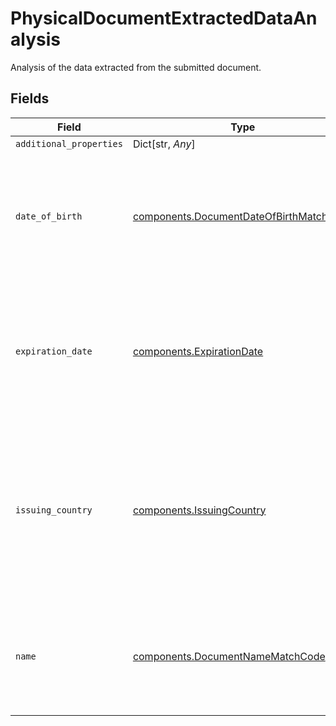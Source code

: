 # PhysicalDocumentExtractedDataAnalysis

Analysis of the data extracted from the submitted document.


## Fields

| Field                                                                                                                                                                                                                                                                                             | Type                                                                                                                                                                                                                                                                                              | Required                                                                                                                                                                                                                                                                                          | Description                                                                                                                                                                                                                                                                                       | Example                                                                                                                                                                                                                                                                                           |
| ------------------------------------------------------------------------------------------------------------------------------------------------------------------------------------------------------------------------------------------------------------------------------------------------- | ------------------------------------------------------------------------------------------------------------------------------------------------------------------------------------------------------------------------------------------------------------------------------------------------- | ------------------------------------------------------------------------------------------------------------------------------------------------------------------------------------------------------------------------------------------------------------------------------------------------- | ------------------------------------------------------------------------------------------------------------------------------------------------------------------------------------------------------------------------------------------------------------------------------------------------- | ------------------------------------------------------------------------------------------------------------------------------------------------------------------------------------------------------------------------------------------------------------------------------------------------- |
| `additional_properties`                                                                                                                                                                                                                                                                           | Dict[str, *Any*]                                                                                                                                                                                                                                                                                  | :heavy_minus_sign:                                                                                                                                                                                                                                                                                | N/A                                                                                                                                                                                                                                                                                               |                                                                                                                                                                                                                                                                                                   |
| `date_of_birth`                                                                                                                                                                                                                                                                                   | [components.DocumentDateOfBirthMatchCode](../../models/shared/documentdateofbirthmatchcode.md)                                                                                                                                                                                                    | :heavy_check_mark:                                                                                                                                                                                                                                                                                | A match summary describing the cross comparison between the subject's date of birth, extracted from the document image, and the date of birth they separately provided to the identity verification attempt.                                                                                      | match                                                                                                                                                                                                                                                                                             |
| `expiration_date`                                                                                                                                                                                                                                                                                 | [components.ExpirationDate](../../models/shared/expirationdate.md)                                                                                                                                                                                                                                | :heavy_check_mark:                                                                                                                                                                                                                                                                                | A description of whether the associated document was expired when the verification was performed.<br/><br/>Note: In the case where an expiration date is not present on the document or failed to be extracted, this value will be `no_data`.                                                     | not_expired                                                                                                                                                                                                                                                                                       |
| `issuing_country`                                                                                                                                                                                                                                                                                 | [components.IssuingCountry](../../models/shared/issuingcountry.md)                                                                                                                                                                                                                                | :heavy_check_mark:                                                                                                                                                                                                                                                                                | A binary match indicator specifying whether the country that issued the provided document matches the country that the user separately provided to Plaid.<br/><br/>Note: You can configure whether a `no_match` on `issuing_country` fails the `documentary_verification` by editing your Plaid Template. |                                                                                                                                                                                                                                                                                                   |
| `name`                                                                                                                                                                                                                                                                                            | [components.DocumentNameMatchCode](../../models/shared/documentnamematchcode.md)                                                                                                                                                                                                                  | :heavy_check_mark:                                                                                                                                                                                                                                                                                | A match summary describing the cross comparison between the subject's name, extracted from the document image, and the name they separately provided to identity verification attempt.                                                                                                            | match                                                                                                                                                                                                                                                                                             |